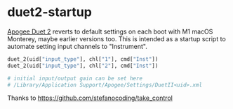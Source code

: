 # duet2-startup

[Apogee Duet 2](https://apogeedigital.com/) reverts to default settings on each boot with M1 macOS Monterey, maybe earlier versions too. This is intended as a startup script to automate setting input channels to "Instrument".

```py
duet_2(uid["input_type"], chl["1"], cmd["Inst"])
duet_2(uid["input_type"], chl["2"], cmd["Inst"])

# initial input/output gain can be set here
# /Library/Application Support/Apogee/Settings/DuetII<uid>.xml
```

Thanks to https://github.com/stefanocoding/take_control
